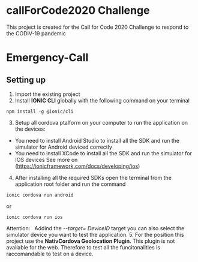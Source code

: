 # callForCode2020 Challenge
This project is created for the Call for Code 2020 Challenge to respond to the CODIV-19 pandemic

# Emergency-Call

## Setting up
1. Import the existing project
2. Install **IONIC CLI** globally with the following command on your terminal
`````
npm install -g @ionic/cli
`````
3. Setup all cordova ptalform on your computer to run the application on the devices:
- You need to install Android Studio to install all the SDK and run the simulator for Android deviced correctly
- You need to install XCode to install all the SDK and run the simulator for IOS devices
See more on (https://ionicframework.com/docs/developing/ios)
4. After installing all the required SDKs open the terminal from the application root folder and run the command
````
ionic cordova run android
````
or
````
ionic cordova run ios
````
Attention: &nbsp;
Addind the _--target= DeviceID_ target you can also select the simulator device you want to test the application.
5. For the position this project use the **NativCordova Geolocation Plugin**. This plugin is not available for the web. Therefore to test all the funcitonalities is raccomandable to test on a device.
